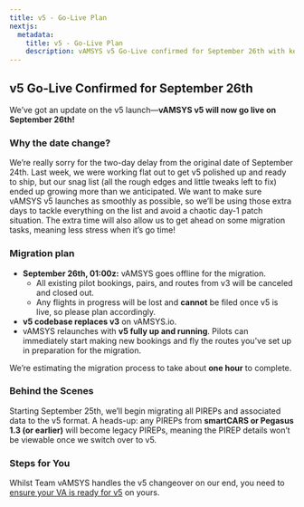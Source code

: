 ```yaml
---
title: v5 - Go-Live Plan
nextjs:
  metadata:
    title: v5 - Go-Live Plan
    description: vAMSYS v5 Go-Live confirmed for September 26th with key migration details and preparation steps for a smooth transition.
---
```


## v5 Go-Live Confirmed for September 26th
We’ve got an update on the v5 launch—**vAMSYS v5 will now go live on September 26th!**

### Why the date change?
We’re really sorry for the two-day delay from the original date of September 24th. Last week, we were working flat out to get v5 polished up and ready to ship, but our snag list (all the rough edges and little tweaks left to fix) ended up growing more than we anticipated. We want to make sure vAMSYS v5 launches as smoothly as possible, so we’ll be using those extra days to tackle everything on the list and avoid a chaotic day-1 patch situation. The extra time will also allow us to get ahead on some migration tasks, meaning less stress when it’s go time!

### Migration plan
- **September 26th, 01:00z:** vAMSYS goes offline for the migration.
    - All existing pilot bookings, pairs, and routes from v3 will be canceled and closed out.
    - Any flights in progress will be lost and **cannot** be filed once v5 is live, so please plan accordingly.
- **v5 codebase replaces v3** on vAMSYS.io.
- vAMSYS relaunches with **v5 fully up and running**. Pilots can immediately start making new bookings and fly the routes you've set up in preparation for the migration.

We’re estimating the migration process to take about **one hour** to complete.

### Behind the Scenes
Starting September 25th, we’ll begin migrating all PIREPs and associated data to the v5 format. A heads-up: any PIREPs from **smartCARS or Pegasus 1.3 (or earlier)** will become legacy PIREPs, meaning the PIREP details won’t be viewable once we switch over to v5.

### Steps for You
Whilst Team vAMSYS handles the v5 changeover on our end, you need to [ensure your VA is ready for v5](/migration/checklist) on yours.